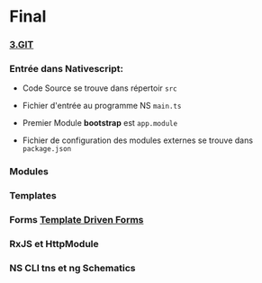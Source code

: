 # Final


### [3.GIT](../3.GIT)

### Entrée dans Nativescript:

 * Code Source se trouve dans répertoir `src` 
 
 * Fichier d'entrée au programme NS `main.ts`
 
 * Premier Module **bootstrap** est `app.module`
 
 * Fichier de configuration des modules externes se trouve dans `package.json`

### Modules

### Templates

### Forms [Template Driven Forms](https://angular.io/guide/template-syntax#template-reference-variables--var-)

### RxJS et HttpModule

### NS CLI tns et ng Schematics


